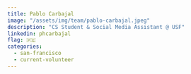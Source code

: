 ```yaml
---
title: Pablo Carbajal
image: "/assets/img/team/pablo-carbajal.jpeg"
description: "CS Student & Social Media Assistant @ USF"
linkedin: phcarbajal
flag: 🇵🇪
categories:
  - san-francisco
  - current-volunteer
---
```

